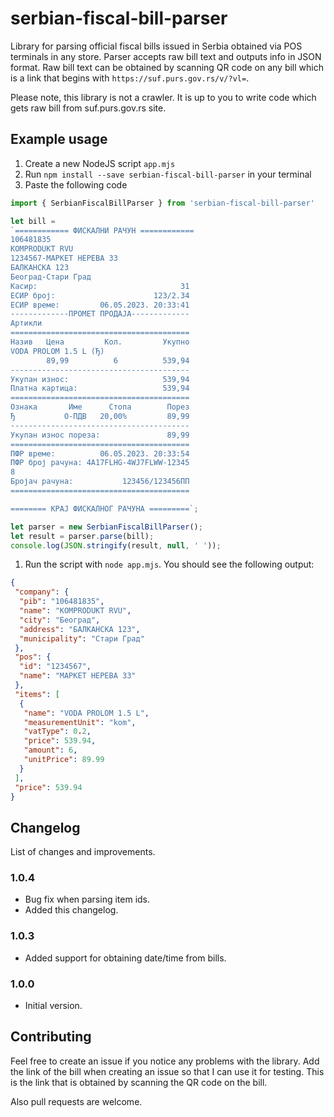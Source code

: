 # serbian-fiscal-bill-parser

Library for parsing official fiscal bills issued in Serbia obtained via POS terminals in any store. Parser accepts raw bill text and outputs info in JSON format. Raw bill text can be obtained by scanning QR code on any bill which is a link that begins with `https://suf.purs.gov.rs/v/?vl=`.

Please note, this library is not a crawler. It is up to you to write code which gets raw bill from suf.purs.gov.rs site.

## Example usage

1. Create a new NodeJS script `app.mjs`
1. Run `npm install --save serbian-fiscal-bill-parser` in your terminal
1. Paste the following code
```JavaScript
import { SerbianFiscalBillParser } from 'serbian-fiscal-bill-parser'

let bill = 
`============ ФИСКАЛНИ РАЧУН ============
106481835
KOMPRODUKT RVU
1234567-МАРКЕТ НЕРЕВA 33
БАЛКАНСКА 123 
Београд-Стари Град
Касир:                                31
ЕСИР број:                      123/2.34
ЕСИР време:         06.05.2023. 20:33:41
-------------ПРОМЕТ ПРОДАЈА-------------
Артикли
========================================
Назив   Цена         Кол.         Укупно
VODA PROLOM 1.5 L (Ђ)                   
        89,99          6          539,94
----------------------------------------
Укупан износ:                     539,94
Платна картица:                   539,94
========================================
Ознака       Име      Стопа        Порез
Ђ           О-ПДВ   20,00%         89,99
----------------------------------------
Укупан износ пореза:               89,99
========================================
ПФР време:          06.05.2023. 20:33:54
ПФР број рачуна: 4A17FLHG-4WJ7FLWW-12345
8                                       
Бројач рачуна:           123456/123456ПП
========================================

======== КРАЈ ФИСКАЛНОГ РАЧУНА =========`;

let parser = new SerbianFiscalBillParser();
let result = parser.parse(bill);
console.log(JSON.stringify(result, null, ' '));
```
1. Run the script with `node app.mjs`. You should see the following output:

```JSON
{
 "company": {
  "pib": "106481835",
  "name": "KOMPRODUKT RVU",
  "city": "Београд",
  "address": "БАЛКАНСКА 123",
  "municipality": "Стари Град"
 },
 "pos": {
  "id": "1234567",
  "name": "МАРКЕТ НЕРЕВA 33"
 },
 "items": [
  {
   "name": "VODA PROLOM 1.5 L",
   "measurementUnit": "kom",
   "vatType": 0.2,
   "price": 539.94,
   "amount": 6,
   "unitPrice": 89.99
  }
 ],
 "price": 539.94
}
```

## Changelog
List of changes and improvements.

### 1.0.4
- Bug fix when parsing item ids.
- Added this changelog.

### 1.0.3
- Added support for obtaining date/time from bills.

### 1.0.0
- Initial version.

## Contributing

Feel free to create an issue if you notice any problems with the library. Add the link of the bill when creating an issue so that I can use it for testing. This is the link that is obtained by scanning the QR code on the bill.

Also pull requests are welcome.